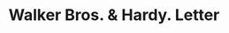 ---
doi: 10.7916/D8CJ9RH6
date_other: '1908'
date_other_textual: '1908'
form: correspondence
genre:
- Letters (correspondence)
name:
- Walker Bros. & Hardy
object_in_context_url: https://biggert.cul.columbia.edu/items/view/ave_biggert_00755
subject_hierarchical_geographic:
- Fargo, North Dakota, United States
subject_name:
- Walker Bros. & Hardy
title: Walker Bros. & Hardy. Letter
sort_title: Walker Bros. & Hardy. Letter
call_number: ave_biggert_00755
coordinates:
- 46.87722222222222,-96.78944444444444
pid: ave_biggert_00755
identifiers: ave_biggert_00755
permalink: /biggert/ave_biggert_00755/
layout: iiif-image-page
---